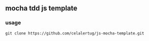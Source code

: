 ## mocha tdd js template

### usage 

`git clone https://github.com/celalertug/js-mocha-template.git`
